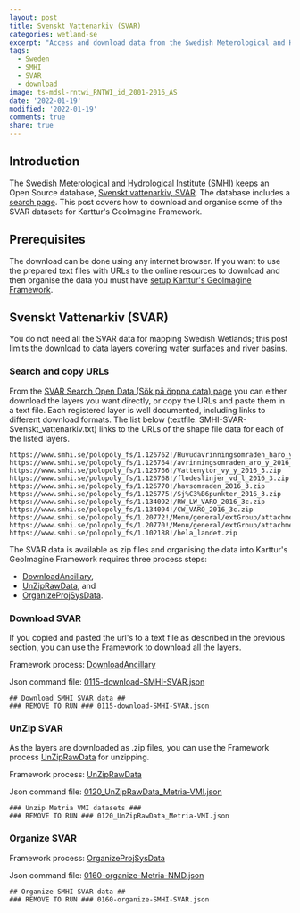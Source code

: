 ```yaml
---
layout: post
title: Svenskt Vattenarkiv (SVAR)
categories: wetland-se
excerpt: "Access and download data from the Swedish Meterological and Hydrological Institute (SMHI)"
tags:
  - Sweden
  - SMHI
  - SVAR
  - download
image: ts-mdsl-rntwi_RNTWI_id_2001-2016_AS
date: '2022-01-19'
modified: '2022-01-19'
comments: true
share: true
---
```


## Introduction

The [Swedish Meterological and Hydrological Institute (SMHI)](https://www.smhi.se) keeps an Open Source database, [Svenskt vattenarkiv, SVAR](https://www.smhi.se/data/hydrologi/svenskt-vattenarkiv). The database includes a [search page](https://www.smhi.se/data/utforskaren-oppna-data/). This post covers how to download and organise some of the SVAR datasets for Karttur's GeoImagine Framework.

## Prerequisites

The download can be done using any internet browser. If you want to use the prepared text files with URLs to the online resources to download and then organise the data you must have [setup Karttur's GeoImagine Framework](https://karttur.github.io/geoimagine03-docs-main/).

## Svenskt Vattenarkiv (SVAR)

You do not need all the SVAR data for mapping Swedish Wetlands; this post limits the download to data layers covering water surfaces and river basins.

### Search and copy URLs

From the [SVAR Search Open Data (Sök på öppna data) page](https://www.smhi.se/data/utforskaren-oppna-data/) you can either download the layers you want directly, or copy the URLs and paste them in a text file. Each registered layer is well documented, including links to different download formats. The list below (textfile: <span class='file'>SMHI-SVAR-Svenskt_vattenarkiv.txt</span>) links to the URLs of the shape file data for each of the listed layers.

```
https://www.smhi.se/polopoly_fs/1.126762!/Huvudavrinningsomraden_haro_y_2016_3.zip
https://www.smhi.se/polopoly_fs/1.126764!/avrinningsomraden_aro_y_2016_3.zip
https://www.smhi.se/polopoly_fs/1.126766!/Vattenytor_vy_y_2016_3.zip
https://www.smhi.se/polopoly_fs/1.126768!/flodeslinjer_vd_l_2016_3.zip
https://www.smhi.se/polopoly_fs/1.126770!/havsomraden_2016_3.zip
https://www.smhi.se/polopoly_fs/1.126775!/Sj%C3%B6punkter_2016_3.zip
https://www.smhi.se/polopoly_fs/1.134092!/RW_LW_VARO_2016_3c.zip
https://www.smhi.se/polopoly_fs/1.134094!/CW_VARO_2016_3c.zip
https://www.smhi.se/polopoly_fs/1.20772!/Menu/general/extGroup/attachmentColHold/mainCol1/file/ekoreg_2006.zip
https://www.smhi.se/polopoly_fs/1.20770!/Menu/general/extGroup/attachmentColHold/mainCol1/file/damm_p_1995.zip
https://www.smhi.se/polopoly_fs/1.102188!/hela_landet.zip
```

The SVAR data is available as <span class='file'>zip</span> files and organising the data into Karttur's GeoImagine Framework requires three process steps:

- [DownloadAncillary](https://karttur.github.io/geoimagine03-docs-procpack/subprocess/subprocid-DownloadAncillary/),
- [UnZipRawData](https://karttur.github.io/geoimagine03-docs-procpack/subprocess/subprocid-UnZipRawData/), and
- [OrganizeProjSysData](https://karttur.github.io/geoimagine03-docs-procpack/subprocess/subprocid-OrganizeProjSysData/).

###  Download SVAR

If you copied and pasted the url's to a text file as described in the previous section, you can use the Framework to download all the layers.

Framework process: [DownloadAncillary](https://karttur.github.io/geoimagine03-docs-procpack/subprocess/subprocid-DownloadAncillary/)

Json command file: [0115-download-SMHI-SVAR.json](https://karttur.github.io/geoimagine03-proj-wetland-se-json/projects/projects-0115-download-SMHI-SVAR.json/)

```
## Download SMHI SVAR data ##
### REMOVE TO RUN ### 0115-download-SMHI-SVAR.json
```

### UnZip SVAR

As the layers are downloaded as <span class='file'>.zip</span> files, you can use the Framework process [<span class='process'>UnZipRawData</span>](https://karttur.github.io/geoimagine03-docs-procpack/subprocess/subprocid-UnZipRawData/) for unzipping.

Framework process: [UnZipRawData](https://karttur.github.io/geoimagine03-docs-procpack/subprocess/subprocid-UnZipRawData/)

Json command file: [0120_UnZipRawData_Metria-VMI.json](https://karttur.github.io/geoimagine03-proj-wetland-se-json/projects/projects-0120_UnZipRawData_Metria-VMI.json/)

```
### Unzip Metria VMI datasets ###
### REMOVE TO RUN ### 0120_UnZipRawData_Metria-VMI.json
```

### Organize SVAR

Framework process: [OrganizeProjSysData](https://karttur.github.io/geoimagine03-docs-procpack/subprocess/subprocid-OrganizeProjSysData/)

Json command file: [0160-organize-Metria-NMD.json](https://karttur.github.io/geoimagine03-proj-wetland-se-json/projects/projects-0160-organize-Metria-NMD.json/)

```
## Organize SMHI SVAR data ##
### REMOVE TO RUN ### 0160-organize-SMHI-SVAR.json
```
